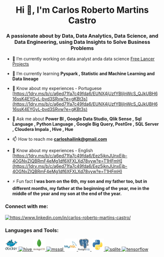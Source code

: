 <h1 align="center">Hi 👋, I'm Carlos Roberto Martins Castro</h1>
<h3 align="center">A passionate about by Data, Data Analytics, Data Science, and Data Engineering, using Data Insights to Solve Business Problems</h3>

- 🔭 I’m currently working on data analyst anda data science [Free Lancer Projects](confidential)

- 🌱 I’m currently learning **Pyspark , Statistic and Machine Learning and Data lineage**

- 📄 Know about my experiences - Portuguese [https://1drv.ms/b/c/a6ed71fa7c49fda6/EUNX4jUzfYBIjlnWcS_QJkUBH616ssK4EYGyL-bvd3SRvw?e=gKBt3s](https://1drv.ms/b/c/a6ed71fa7c49fda6/EUNX4jUzfYBIjlnWcS_QJkUBH616ssK4EYGyL-bvd3SRvw?e=gKBt3s)

- 💬 Ask me about **Power BI , Google Data Studio, Qlik Sense , Sql Language , Python Language , Google Big Query, PostGre , SQL Server , Cloudera Impala , Hive , Hue**

- 📫 How to reach me **carloshailink@gmail.com**

- 📄 Know about my experiences - English [https://1drv.ms/b/c/a6ed71fa7c49fda6/Eez5jknJUnxEjb-4OGNvZIQBRmF4eMg1df6XFXLXd78vyw?e=T1HFmH](https://1drv.ms/b/c/a6ed71fa7c49fda6/Eez5jknJUnxEjb-4OGNvZIQBRmF4eMg1df6XFXLXd78vyw?e=T1HFmH)

- ⚡ Fun fact **I was born on the 6th, my son and my father too, but in different months, my father at the beginning of the year, me in the middle of the year and my son at the end of the year.**

<h3 align="left">Connect with me:</h3>
<p align="left">
<a href="https://linkedin.com/in/https://www.linkedin.com/in/carlos-roberto-martins-castro/" target="blank"><img align="center" src="https://raw.githubusercontent.com/rahuldkjain/github-profile-readme-generator/master/src/images/icons/Social/linked-in-alt.svg" alt="https://www.linkedin.com/in/carlos-roberto-martins-castro/" height="30" width="40" /></a>
</p>

<h3 align="left">Languages and Tools:</h3>
<p align="left"> <a href="https://www.docker.com/" target="_blank" rel="noreferrer"> <img src="https://raw.githubusercontent.com/devicons/devicon/master/icons/docker/docker-original-wordmark.svg" alt="docker" width="40" height="40"/> </a> <a href="https://hive.apache.org/" target="_blank" rel="noreferrer"> <img src="https://www.vectorlogo.zone/logos/apache_hive/apache_hive-icon.svg" alt="hive" width="40" height="40"/> </a> <a href="https://www.mongodb.com/" target="_blank" rel="noreferrer"> <img src="https://raw.githubusercontent.com/devicons/devicon/master/icons/mongodb/mongodb-original-wordmark.svg" alt="mongodb" width="40" height="40"/> </a> <a href="https://www.microsoft.com/en-us/sql-server" target="_blank" rel="noreferrer"> <img src="https://www.svgrepo.com/show/303229/microsoft-sql-server-logo.svg" alt="mssql" width="40" height="40"/> </a> <a href="https://www.mysql.com/" target="_blank" rel="noreferrer"> <img src="https://raw.githubusercontent.com/devicons/devicon/master/icons/mysql/mysql-original-wordmark.svg" alt="mysql" width="40" height="40"/> </a> <a href="https://www.postgresql.org" target="_blank" rel="noreferrer"> <img src="https://raw.githubusercontent.com/devicons/devicon/master/icons/postgresql/postgresql-original-wordmark.svg" alt="postgresql" width="40" height="40"/> </a> <a href="https://www.python.org" target="_blank" rel="noreferrer"> <img src="https://raw.githubusercontent.com/devicons/devicon/master/icons/python/python-original.svg" alt="python" width="40" height="40"/> </a> <a href="https://www.sqlite.org/" target="_blank" rel="noreferrer"> <img src="https://www.vectorlogo.zone/logos/sqlite/sqlite-icon.svg" alt="sqlite" width="40" height="40"/> </a> <a href="https://www.tensorflow.org" target="_blank" rel="noreferrer"> <img src="https://www.vectorlogo.zone/logos/tensorflow/tensorflow-icon.svg" alt="tensorflow" width="40" height="40"/> </a> </p>
